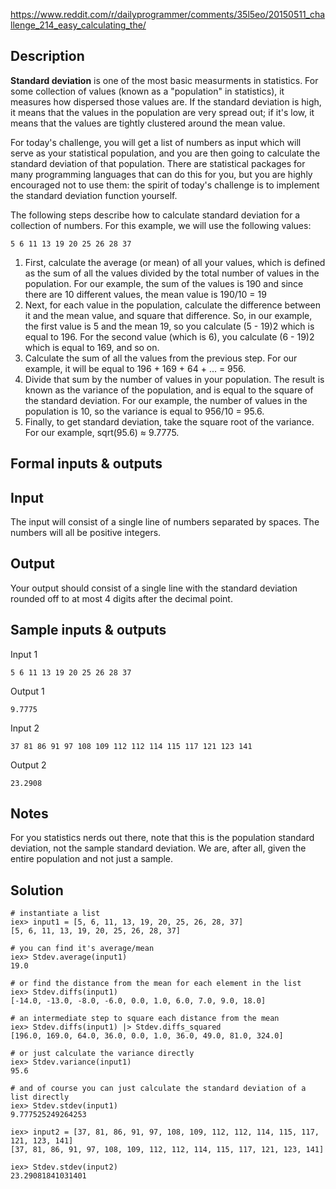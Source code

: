 https://www.reddit.com/r/dailyprogrammer/comments/35l5eo/20150511_challenge_214_easy_calculating_the/

## Description

**Standard deviation** is one of the most basic measurments in statistics. For some collection of values (known as a "population" in statistics), it measures how dispersed those values are. If the standard deviation is high, it means that the values in the population are very spread out; if it's low, it means that the values are tightly clustered around the mean value.

For today's challenge, you will get a list of numbers as input which will serve as your statistical population, and you are then going to calculate the standard deviation of that population. There are statistical packages for many programming languages that can do this for you, but you are highly encouraged not to use them: the spirit of today's challenge is to implement the standard deviation function yourself.

The following steps describe how to calculate standard deviation for a collection of numbers. For this example, we will use the following values:


```
5 6 11 13 19 20 25 26 28 37
```

1. First, calculate the average (or mean) of all your values, which is defined as the sum of all the values divided by the total number of values in the population. For our example, the sum of the values is 190 and since there are 10 different values, the mean value is 190/10 = 19
2. Next, for each value in the population, calculate the difference between it and the mean value, and square that difference. So, in our example, the first value is 5 and the mean 19, so you calculate (5 - 19)2 which is equal to 196. For the second value (which is 6), you calculate (6 - 19)2 which is equal to 169, and so on.
3. Calculate the sum of all the values from the previous step. For our example, it will be equal to 196 + 169 + 64 + ... = 956.
4. Divide that sum by the number of values in your population. The result is known as the variance of the population, and is equal to the square of the standard deviation. For our example, the number of values in the population is 10, so the variance is equal to 956/10 = 95.6.
5. Finally, to get standard deviation, take the square root of the variance. For our example, sqrt(95.6) ≈ 9.7775.
 
## Formal inputs & outputs
## Input
The input will consist of a single line of numbers separated by spaces. The numbers will all be positive integers.
## Output
Your output should consist of a single line with the standard deviation rounded off to at most 4 digits after the decimal point.

## Sample inputs & outputs
Input 1
```
5 6 11 13 19 20 25 26 28 37
```
Output 1
```
9.7775
```
Input 2
```
37 81 86 91 97 108 109 112 112 114 115 117 121 123 141
```
Output 2
```
23.2908
```

## Notes
For you statistics nerds out there, note that this is the population standard deviation, not the sample standard deviation. We are, after all, given the entire population and not just a sample.


## Solution
```
# instantiate a list
iex> input1 = [5, 6, 11, 13, 19, 20, 25, 26, 28, 37]
[5, 6, 11, 13, 19, 20, 25, 26, 28, 37]

# you can find it's average/mean
iex> Stdev.average(input1)
19.0

# or find the distance from the mean for each element in the list
iex> Stdev.diffs(input1)  
[-14.0, -13.0, -8.0, -6.0, 0.0, 1.0, 6.0, 7.0, 9.0, 18.0]

# an intermediate step to square each distance from the mean
iex> Stdev.diffs(input1) |> Stdev.diffs_squared
[196.0, 169.0, 64.0, 36.0, 0.0, 1.0, 36.0, 49.0, 81.0, 324.0]

# or just calculate the variance directly
iex> Stdev.variance(input1)                    
95.6

# and of course you can just calculate the standard deviation of a list directly
iex> Stdev.stdev(input1)
9.777525249264253
```

```
iex> input2 = [37, 81, 86, 91, 97, 108, 109, 112, 112, 114, 115, 117, 121, 123, 141]
[37, 81, 86, 91, 97, 108, 109, 112, 112, 114, 115, 117, 121, 123, 141]
 
iex> Stdev.stdev(input2)
23.29081841031401
```